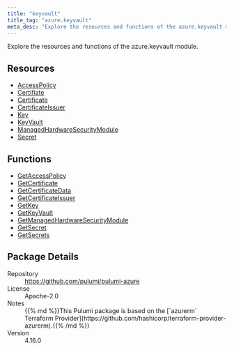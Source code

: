 ```yaml
---
title: "keyvault"
title_tag: "azure.keyvault"
meta_desc: "Explore the resources and functions of the azure.keyvault module."
---
```


<!-- WARNING: this file was generated by Pulumi Docs Generator. -->
<!-- Do not edit by hand unless you're certain you know what you are doing! -->

Explore the resources and functions of the azure.keyvault module.

<h2 id="resources">Resources</h2>
<ul class="api">
    <li><a href="accesspolicy" title="AccessPolicy"><span class="symbol resource"></span>AccessPolicy</a></li>
    <li><a href="certifiate" title="Certifiate"><span class="symbol resource"></span>Certifiate</a></li>
    <li><a href="certificate" title="Certificate"><span class="symbol resource"></span>Certificate</a></li>
    <li><a href="certificateissuer" title="CertificateIssuer"><span class="symbol resource"></span>CertificateIssuer</a></li>
    <li><a href="key" title="Key"><span class="symbol resource"></span>Key</a></li>
    <li><a href="keyvault" title="KeyVault"><span class="symbol resource"></span>KeyVault</a></li>
    <li><a href="managedhardwaresecuritymodule" title="ManagedHardwareSecurityModule"><span class="symbol resource"></span>ManagedHardwareSecurityModule</a></li>
    <li><a href="secret" title="Secret"><span class="symbol resource"></span>Secret</a></li>
</ul>

<h2 id="functions">Functions</h2>
<ul class="api">
    <li><a href="getaccesspolicy" title="GetAccessPolicy"><span class="symbol function"></span>GetAccessPolicy</a></li>
    <li><a href="getcertificate" title="GetCertificate"><span class="symbol function"></span>GetCertificate</a></li>
    <li><a href="getcertificatedata" title="GetCertificateData"><span class="symbol function"></span>GetCertificateData</a></li>
    <li><a href="getcertificateissuer" title="GetCertificateIssuer"><span class="symbol function"></span>GetCertificateIssuer</a></li>
    <li><a href="getkey" title="GetKey"><span class="symbol function"></span>GetKey</a></li>
    <li><a href="getkeyvault" title="GetKeyVault"><span class="symbol function"></span>GetKeyVault</a></li>
    <li><a href="getmanagedhardwaresecuritymodule" title="GetManagedHardwareSecurityModule"><span class="symbol function"></span>GetManagedHardwareSecurityModule</a></li>
    <li><a href="getsecret" title="GetSecret"><span class="symbol function"></span>GetSecret</a></li>
    <li><a href="getsecrets" title="GetSecrets"><span class="symbol function"></span>GetSecrets</a></li>
</ul>

<h2 id="package-details">Package Details</h2>
<dl class="package-details">
	<dt>Repository</dt>
	<dd><a href="https://github.com/pulumi/pulumi-azure">https://github.com/pulumi/pulumi-azure</a></dd>
	<dt>License</dt>
	<dd>Apache-2.0</dd>
	<dt>Notes</dt>
	<dd>{{% md %}}This Pulumi package is based on the [`azurerm` Terraform Provider](https://github.com/hashicorp/terraform-provider-azurerm).{{% /md %}}</dd>
	<dt>Version</dt>
	<dd>4.16.0</dd>
</dl>

